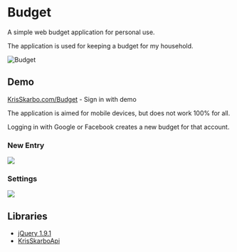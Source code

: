 Budget
======

A simple web budget application for personal use.

The application is used for keeping a budget for my household. 

![Budget][1]

## Demo

[KrisSkarbo.com/Budget](http://krisskarbo.com/budget) - Sign in with demo

The application is aimed for mobile devices, but does not work 100% for all.

Logging in with Google or Facebook creates a new budget for that account.

### New Entry

![][2]

### Settings

![][3]

## Libraries

* [jQuery 1.9.1](http://jquery.com)
* [KrisSkarboApi](http://github.com/Skarbo/KrisSkarboApi)

 [1]: https://lh5.googleusercontent.com/-vWnBIhxu3b0/UbFJjTlqpKI/AAAAAAAACYI/bV1Snd-Djoo/s640/20c732c204da4f4983b63416441a4d25.png
 [2]: https://lh5.googleusercontent.com/-B0YFemwrBgk/UbFK1Xx2cNI/AAAAAAAACYY/h-kARZjLACs/s400/bbbc3ee38ad6432fa6e8ac19dee0810a.png
 [3]: https://lh6.googleusercontent.com/-zmoT5ENs6CA/UbFNsqdmQBI/AAAAAAAACYo/F8ZGpKwQbMs/s400/bb70dc153abf44d385c7373fd0ad934c.png
